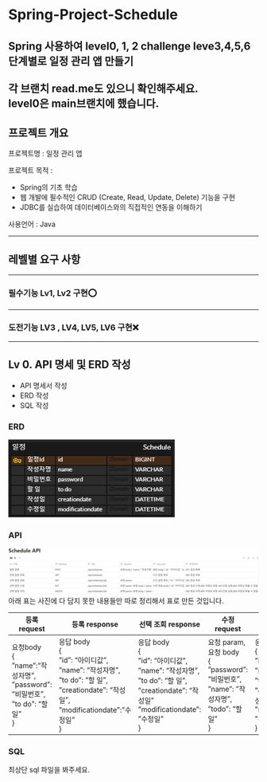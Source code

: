 # Spring-Project-Schedule

Spring 사용하여 level0, 1, 2 challenge leve3,4,5,6  단계별로 일정 관리 앱 만들기
<br>
<br>
각 브랜치 read.me도 있으니 확인해주세요.
<br>
level0은 main브랜치에 했습니다.
-------

## 프로젝트 개요

프로젝트명 : 일정 관리 앱 <br>

프로젝트 목적 :

- Spring의 기초 학습
- 웹 개발에 필수적인 CRUD (Create, Read, Update, Delete) 기능을 구현
- JDBC를 실습하여 데이터베이스와의 직접적인 연동을 이해하기

사용언어 : Java

-----

## 레벨별 요구 사항

-----
### 필수기능 Lv1, Lv2 구현⭕<br>

---
### 도전기능 LV3 , LV4, LV5, LV6   구현❌ <br>

------

## Lv 0. API 명세 및 ERD 작성
- API 명세서 작성
- ERD 작성
- SQL 작성
### ERD

![erd.PNG](erd.PNG)

### API

![api.PNG](api.PNG)
아래 표는 사진에 다 담지 못한 내용들만 따로 정리해서 표로 만든 것입니다.

|등록 request | 등록 response  | 선택 조회 response   | 수정 request                                                                 |수정 response   | 삭제 request                             |                                                                                        
|-----       |--------        |--------------      |----------------------------------------------------------------------------| ---             |----------------------------------------|
| 요청body <br>{<br> ”name”:“작성자명”, <br>”password”: “비밀번호”, ”to do”: “할 일” <br>} | 응답 body <br> {<br> ”id”: “아이디값”,<br> ”name”:  “작성자명”, <br> ”to do”:  “할 일”, <br>”creationdate”: “작성일”, <br> ”modificationdate”:”수정일” <br>} | 응답 body<br>{<br>”id”: “아이디값”,<br>”name”:  “작성자명”,<br>”to do”:  “할 일”,<br>”creationdate”:  “작성일”<br>”modificationdate”: ”수정일”<br>} | 요청 param, <br>요청 body<br>{ <br>”password”: “비밀번호”,<br> ”name”: ”작성자명”,<br> ”todo”: “할 일”<br> } |응답 body<br>{<br>”id”: “아이디값”,<br>”name”:  “작성자명”,<br>”to do”:  “할 일”,<br>”creationdate”:  “작성일”<br>”modificationdate”: ”수정일”<br>}| 요청 param, <br>요청 body<br>{ <br>”password”: 비밀번호” <br>} |

### SQL
최상단 sql 파일을 봐주세요.

